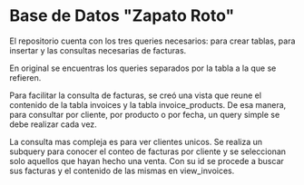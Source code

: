 # Base de Datos "Zapato Roto"

El repositorio cuenta con los tres queries necesarios: para crear tablas, para insertar y las consultas necesarias de facturas.

En original se encuentras los queries separados por la tabla a la que se refieren.

Para facilitar la consulta de facturas, se creó una vista que reune el contenido de la tabla invoices y la tabla invoice_products. De esa manera, para consultar por cliente, por producto o por fecha, un query simple se debe realizar cada vez.

La consulta mas compleja es para ver clientes unicos. Se realiza un subquery para conocer el conteo de facturas por cliente y se seleccionan solo aquellos que hayan hecho una venta. Con su id se procede a buscar sus facturas y el contenido de las mismas en view_invoices.
